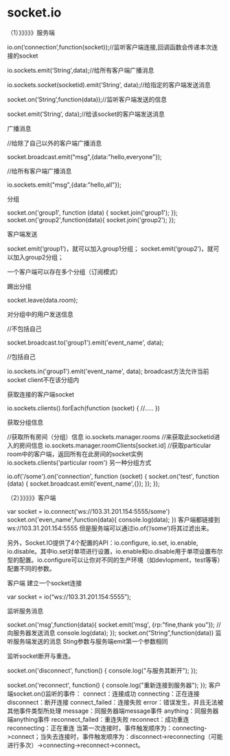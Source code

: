 # socket.io
（1）》》》》》服务端

io.on(‘connection’,function(socket));//监听客户端连接,回调函数会传递本次连接的socket

io.sockets.emit(‘String’,data);//给所有客户端广播消息

io.sockets.socket(socketid).emit(‘String’, data);//给指定的客户端发送消息

socket.on(‘String’,function(data));//监听客户端发送的信息

socket.emit(‘String’, data);//给该socket的客户端发送消息

广播消息

//给除了自己以外的客户端广播消息

socket.broadcast.emit("msg",{data:"hello,everyone"}); 

//给所有客户端广播消息

io.sockets.emit("msg",{data:"hello,all"});

分组

socket.on('group1', function (data) {
        socket.join('group1');
});
socket.on('group2',function(data){
        socket.join('group2');
 });
 
客户端发送

socket.emit(‘group1’)，就可以加入group1分组；
socket.emit(‘group2’)，就可以加入group2分组；

一个客户端可以存在多个分组（订阅模式）

踢出分组

socket.leave(data.room);

对分组中的用户发送信息

//不包括自己

socket.broadcast.to('group1').emit('event_name', data);

//包括自己

io.sockets.in('group1').emit('event_name', data);
broadcast方法允许当前socket client不在该分组内

获取连接的客户端socket

io.sockets.clients().forEach(function (socket) {
    //.....
})

获取分组信息

//获取所有房间（分组）信息
io.sockets.manager.rooms
//来获取此socketid进入的房间信息
io.sockets.manager.roomClients[socket.id]
//获取particular room中的客户端，返回所有在此房间的socket实例
io.sockets.clients('particular room')
另一种分组方式

io.of('/some').on('connection', function (socket) {
    socket.on('test', function (data) {
        socket.broadcast.emit('event_name',{});
    });
});

（2）》》》》》客户端

var socket = io.connect('ws://103.31.201.154:5555/some')
socket.on('even_name',function(data){
   console.log(data);
})
客户端都链接到ws://103.31.201.154:5555 但是服务端可以通过io.of(‘/some’)将其过滤出来。

另外，Socket.IO提供了4个配置的API：io.configure, io.set, io.enable, io.disable。其中io.set对单项进行设置，io.enable和io.disable用于单项设置布尔型的配置。io.configure可以让你对不同的生产环境（如devlopment，test等等）配置不同的参数。

客户端
建立一个socket连接

var socket = io(“ws://103.31.201.154:5555”);

监听服务消息

socket.on('msg',function(data){
    socket.emit('msg', {rp:"fine,thank you"}); //向服务器发送消息
    console.log(data);
});
socket.on(“String”,function(data)) 监听服务端发送的消息 Sting参数与服务端emit第一个参数相同

监听socket断开与重连。

socket.on('disconnect', function() {
    console.log("与服务其断开");
});


socket.on('reconnect', function() {
    console.log("重新连接到服务器");
});
客户端socket.on()监听的事件：
connect：连接成功
connecting：正在连接
disconnect：断开连接
connect_failed：连接失败
error：错误发生，并且无法被其他事件类型所处理
message：同服务器端message事件
anything：同服务器端anything事件
reconnect_failed：重连失败
reconnect：成功重连
reconnecting：正在重连
当第一次连接时，事件触发顺序为：connecting->connect；当失去连接时，事件触发顺序为：disconnect->reconnecting（可能进行多次）->connecting->reconnect->connect。
